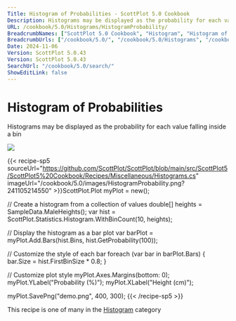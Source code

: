 ```yaml
---
Title: Histogram of Probabilities - ScottPlot 5.0 Cookbook
Description: Histograms may be displayed as the probability for each value falling inside a bin
URL: /cookbook/5.0/Histograms/HistogramProbability/
BreadcrumbNames: ["ScottPlot 5.0 Cookbook", "Histogram", "Histogram of Probabilities"]
BreadcrumbUrls: ["/cookbook/5.0/", "/cookbook/5.0/Histograms", "/cookbook/5.0/Histograms/HistogramProbability"]
Date: 2024-11-06
Version: ScottPlot 5.0.43
Version: ScottPlot 5.0.43
SearchUrl: "/cookbook/5.0/search/"
ShowEditLink: false
---
```



<div class='d-flex align-items-center mt-5'>
<h1 class='me-2 text-dark my-0 border-0'>Histogram of Probabilities</h1>
</div>

Histograms may be displayed as the probability for each value falling inside a bin

[![](/cookbook/5.0/images/HistogramProbability.png?241105214550)](/cookbook/5.0/images/HistogramProbability.png?241105214550)

{{< recipe-sp5 sourceUrl="https://github.com/ScottPlot/ScottPlot/blob/main/src/ScottPlot5/ScottPlot5%20Cookbook/Recipes/Miscellaneous/Histograms.cs" imageUrl="/cookbook/5.0/images/HistogramProbability.png?241105214550" >}}ScottPlot.Plot myPlot = new();

// Create a histogram from a collection of values
double[] heights = SampleData.MaleHeights();
var hist = ScottPlot.Statistics.Histogram.WithBinCount(10, heights);

// Display the histogram as a bar plot
var barPlot = myPlot.Add.Bars(hist.Bins, hist.GetProbability(100));

// Customize the style of each bar
foreach (var bar in barPlot.Bars)
{
    bar.Size = hist.FirstBinSize * 0.8;
}

// Customize plot style
myPlot.Axes.Margins(bottom: 0);
myPlot.YLabel("Probability (%)");
myPlot.XLabel("Height (cm)");

myPlot.SavePng("demo.png", 400, 300);
{{< /recipe-sp5 >}}

<div class='my-5 text-center'>This recipe is one of many in the <a href='/cookbook/5.0/Histograms'>Histogram</a> category</div>


